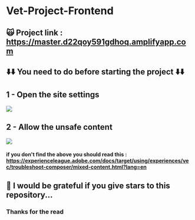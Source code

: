 # Vet-Project-Frontend

## 🙀 Project link : https://master.d22qoy591gdhoq.amplifyapp.com

## ⬇️⬇️ You need to do before starting the project ⬇️⬇️

## 1 - Open the site settings
<img src="https://res.cloudinary.com/dbzf16o0x/image/upload/v1663327276/git/Ads%C4%B1z_fdlm9p.png"/>

## 2 - Allow the unsafe content
<img src="https://res.cloudinary.com/dbzf16o0x/image/upload/v1663327276/git/s_rrj9yh.png"/>

#### if you don't find the above you should read this : https://experienceleague.adobe.com/docs/target/using/experiences/vec/troubleshoot-composer/mixed-content.html?lang=en


## 🌟 I would be grateful if you give stars to this repository...

### Thanks for the read

